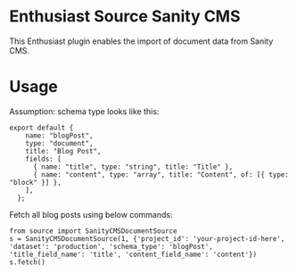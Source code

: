 # Enthusiast Source Sanity CMS

This Enthusiast plugin enables the import of document data from Sanity CMS.

# Usage
Assumption: schema type looks like this:
```
export default {
    name: "blogPost",
    type: "document",
    title: "Blog Post",
    fields: [
      { name: "title", type: "string", title: "Title" },
      { name: "content", type: "array", title: "Content", of: [{ type: "block" }] },
    ],
  };
```
Fetch all blog posts using below commands:
```
from source import SanityCMSDocumentSource
s = SanityCMSDocumentSource(1, {'project_id': 'your-project-id-here', 'dataset': 'production', 'schema_type': 'blogPost', 'title_field_name': 'title', 'content_field_name': 'content'})
s.fetch()
```
